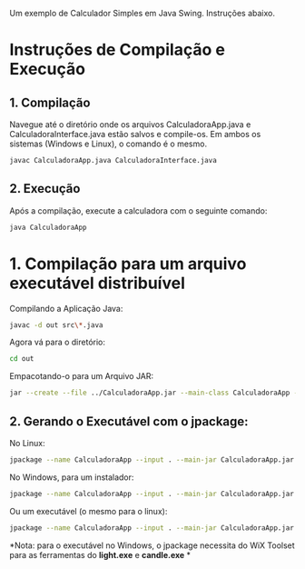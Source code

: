 Um exemplo de Calculador Simples em Java Swing. Instruções abaixo.

# Instruções de Compilação e Execução

## 1. Compilação
Navegue até o diretório onde os arquivos CalculadoraApp.java e CalculadoraInterface.java estão salvos e compile-os. Em ambos os sistemas (Windows e Linux), o comando é o mesmo.
``` bash
javac CalculadoraApp.java CalculadoraInterface.java
```

## 2. Execução
Após a compilação, execute a calculadora com o seguinte comando:
``` bash
java CalculadoraApp
```

# 1. Compilação para um arquivo executável distribuível
Compilando a Aplicação Java:
``` bash
javac -d out src\*.java
```

Agora vá para o diretório:
``` bash
cd out
```

Empacotando-o para um Arquivo JAR:
``` bash
jar --create --file ../CalculadoraApp.jar --main-class CalculadoraApp -C . .
```

## 2. Gerando o Executável com o jpackage:
No Linux:
``` bash
jpackage --name CalculadoraApp --input . --main-jar CalculadoraApp.jar --main-class CalculadoraApp --type app-image
```

No Windows, para um instalador:
``` bash
jpackage --name CalculadoraApp --input . --main-jar CalculadoraApp.jar --main-class CalculadoraApp --type exe
```
Ou um executável (o mesmo para o linux):
``` bash 
jpackage --name CalculadoraApp --input . --main-jar CalculadoraApp.jar --main-class CalculadoraApp --type app-image
```

*Nota: para o executável no Windows, o jpackage necessita do WiX Toolset para as ferramentas do **light.exe** e **candle.exe** *
